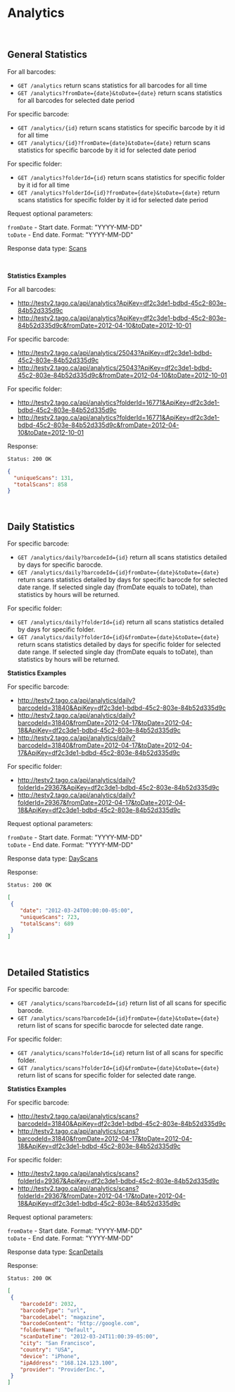 Analytics
====

<br/>

General Statistics
------

For all barcodes:
* `GET /analytics` return scans statistics for all barcodes for all time
* `GET /analytics?fromDate={date}&toDate={date}` return scans statistics for all barcodes for selected date period

For specific barcode:
* `GET /analytics/{id}` return scans statistics for specific barcode by it id for all time
* `GET /analytics/{id}?fromDate={date}&toDate={date}` return scans statistics for specific barcode by it id for selected date period

For specific folder:
* `GET /analytics?folderId={id}` return scans statistics for specific folder by it id for all time
* `GET /analytics?folderId={id}?fromDate={date}&toDate={date}` return scans statistics for specific folder by it id for selected date period

Request optional parameters:

`fromDate` - Start date. Format: "YYYY-MM-DD" <br/>
`toDate` - End date. Format: "YYYY-MM-DD"

Response data type: [Scans](scans.md)

<br/>

**Statistics Examples**

For all barcodes:
  * http://testv2.tago.ca/api/analytics?ApiKey=df2c3de1-bdbd-45c2-803e-84b52d335d9c
  * http://testv2.tago.ca/api/analytics?ApiKey=df2c3de1-bdbd-45c2-803e-84b52d335d9c&fromDate=2012-04-10&toDate=2012-10-01

For specific barcode: 
  * http://testv2.tago.ca/api/analytics/25043?ApiKey=df2c3de1-bdbd-45c2-803e-84b52d335d9c
  * http://testv2.tago.ca/api/analytics/25043?ApiKey=df2c3de1-bdbd-45c2-803e-84b52d335d9c&fromDate=2012-04-10&toDate=2012-10-01

For specific folder: 
  * http://testv2.tago.ca/api/analytics?folderId=16771&ApiKey=df2c3de1-bdbd-45c2-803e-84b52d335d9c
  * http://testv2.tago.ca/api/analytics?folderId=16771&ApiKey=df2c3de1-bdbd-45c2-803e-84b52d335d9c&fromDate=2012-04-10&toDate=2012-10-01

Response:

```
Status: 200 OK
```

```json
{
  "uniqueScans": 131,
  "totalScans": 858
}
```

<br/>

Daily Statistics
------

For specific barcode:

* `GET /analytics/daily?barcodeId={id}` return all scans statistics detailed by days for specific barocde.
* `GET /analytics/daily?barcodeId={id}fromDate={date}&toDate={date}` return scans statistics detailed by days for specific barocde for selected date range. If selected single day (fromDate equals to toDate), than statistics by hours will be returned.

For specific folder:

* `GET /analytics/daily?folderId={id}` return all scans statistics detailed by days for specific folder.
* `GET /analytics/daily?folderId={id}&fromDate={date}&toDate={date}` return scans statistics detailed by days for specific folder for selected date range. If selected single day (fromDate equals to toDate), than statistics by hours will be returned.

**Statistics Examples**

For specific barcode:

* http://testv2.tago.ca/api/analytics/daily?barcodeId=31840&ApiKey=df2c3de1-bdbd-45c2-803e-84b52d335d9c
* http://testv2.tago.ca/api/analytics/daily?barcodeId=31840&fromDate=2012-04-17&toDate=2012-04-18&ApiKey=df2c3de1-bdbd-45c2-803e-84b52d335d9c
* http://testv2.tago.ca/api/analytics/daily?barcodeId=31840&fromDate=2012-04-17&toDate=2012-04-17&ApiKey=df2c3de1-bdbd-45c2-803e-84b52d335d9c

For specific folder:
* http://testv2.tago.ca/api/analytics/daily?folderId=29367&ApiKey=df2c3de1-bdbd-45c2-803e-84b52d335d9c
* http://testv2.tago.ca/api/analytics/daily?folderId=29367&fromDate=2012-04-17&toDate=2012-04-18&ApiKey=df2c3de1-bdbd-45c2-803e-84b52d335d9c


Request optional parameters:

`fromDate` - Start date. Format: "YYYY-MM-DD" <br/>
`toDate` - End date. Format: "YYYY-MM-DD"

Response data type: [DayScans](scans.md#dayScans)

Response:

```
Status: 200 OK
```

```json
[
 {
    "date": "2012-03-24T00:00:00-05:00",
    "uniqueScans": 723,
    "totalScans": 689
 }
]
```
<br />

Detailed Statistics
------

For specific barcode:

* `GET /analytics/scans?barcodeId={id}` return list of all scans for specific barocde.
* `GET /analytics/scans?barcodeId={id}fromDate={date}&toDate={date}` return list of scans for specific barocde for selected date range.

For specific folder:

* `GET /analytics/scans?folderId={id}` return list of all scans for specific folder.
* `GET /analytics/scans?folderId={id}&fromDate={date}&toDate={date}` return list of scans for specific folder for selected date range.

**Statistics Examples**

For specific barcode:

* http://testv2.tago.ca/api/analytics/scans?barcodeId=31840&ApiKey=df2c3de1-bdbd-45c2-803e-84b52d335d9c
* http://testv2.tago.ca/api/analytics/scans?barcodeId=31840&fromDate=2012-04-17&toDate=2012-04-18&ApiKey=df2c3de1-bdbd-45c2-803e-84b52d335d9c

For specific folder:
* http://testv2.tago.ca/api/analytics/scans?folderId=29367&ApiKey=df2c3de1-bdbd-45c2-803e-84b52d335d9c
* http://testv2.tago.ca/api/analytics/scans?folderId=29367&fromDate=2012-04-17&toDate=2012-04-18&ApiKey=df2c3de1-bdbd-45c2-803e-84b52d335d9c


Request optional parameters:

`fromDate` - Start date. Format: "YYYY-MM-DD" <br/>
`toDate` - End date. Format: "YYYY-MM-DD"

Response data type: [ScanDetails](scans.md#scanDetails)

Response:

```
Status: 200 OK
```

```json
[
 {
    "barcodeId": 2032,
    "barcodeType": "url",
    "barcodeLabel": "magazine",
    "barcodeContent": "http://google.com",
    "folderName": "Default",
    "scanDateTime": "2012-03-24T11:00:39-05:00",
    "city": "San Francisco",
    "country": "USA",
    "device": "iPhone",
    "ipAddress": "168.124.123.100",
    "provider": "ProviderInc.",
 }
]
```


